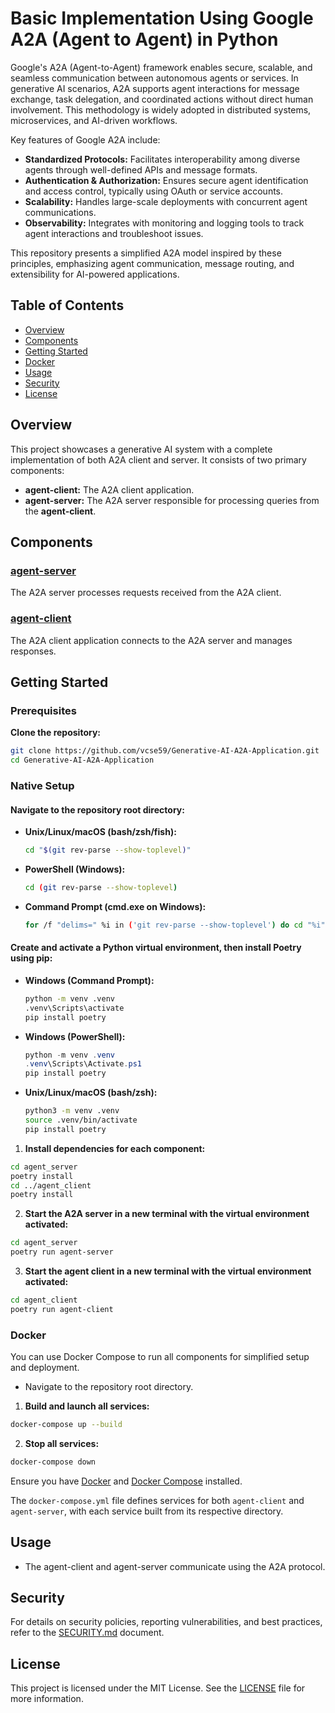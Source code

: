 # Basic Implementation Using Google A2A (Agent to Agent) in Python

Google's A2A (Agent-to-Agent) framework enables secure, scalable, and seamless communication between autonomous agents or services. In generative AI scenarios, A2A supports agent interactions for message exchange, task delegation, and coordinated actions without direct human involvement. This methodology is widely adopted in distributed systems, microservices, and AI-driven workflows.

Key features of Google A2A include:
- **Standardized Protocols:** Facilitates interoperability among diverse agents through well-defined APIs and message formats.
- **Authentication & Authorization:** Ensures secure agent identification and access control, typically using OAuth or service accounts.
- **Scalability:** Handles large-scale deployments with concurrent agent communications.
- **Observability:** Integrates with monitoring and logging tools to track agent interactions and troubleshoot issues.

This repository presents a simplified A2A model inspired by these principles, emphasizing agent communication, message routing, and extensibility for AI-powered applications.

## Table of Contents

- [Overview](#overview)
- [Components](#components)
- [Getting Started](#getting-started)
- [Docker](#docker)
- [Usage](#usage)
- [Security](#security)
- [License](#license)

## Overview

This project showcases a generative AI system with a complete implementation of both A2A client and server. It consists of two primary components:

- **agent-client:** The A2A client application.
- **agent-server:** The A2A server responsible for processing queries from the **agent-client**.

## Components

### [agent-server](agent_server)

The A2A server processes requests received from the A2A client.

### [agent-client](agent_client)

The A2A client application connects to the A2A server and manages responses.

## Getting Started

### Prerequisites

**Clone the repository:**

```bash
git clone https://github.com/vcse59/Generative-AI-A2A-Application.git
cd Generative-AI-A2A-Application
```

### Native Setup

#### Navigate to the repository root directory:

- **Unix/Linux/macOS (bash/zsh/fish):**
  ```bash
  cd "$(git rev-parse --show-toplevel)"
  ```

- **PowerShell (Windows):**
  ```bash
  cd (git rev-parse --show-toplevel)
  ```

- **Command Prompt (cmd.exe on Windows):**
  ```bash
  for /f "delims=" %i in ('git rev-parse --show-toplevel') do cd "%i"
  ```

#### Create and activate a Python virtual environment, then install Poetry using pip:

- **Windows (Command Prompt):**
  ```bash
  python -m venv .venv
  .venv\Scripts\activate
  pip install poetry
  ```

- **Windows (PowerShell):**
  ```powershell
  python -m venv .venv
  .venv\Scripts\Activate.ps1
  pip install poetry
  ```

- **Unix/Linux/macOS (bash/zsh):**
  ```bash
  python3 -m venv .venv
  source .venv/bin/activate
  pip install poetry
  ```

1. **Install dependencies for each component:**
  ```bash
  cd agent_server
  poetry install
  cd ../agent_client
  poetry install
  ```

2. **Start the A2A server in a new terminal with the virtual environment activated:**
  ```bash
  cd agent_server
  poetry run agent-server
  ```

3. **Start the agent client in a new terminal with the virtual environment activated:**
  ```bash
  cd agent_client
  poetry run agent-client
  ```

### Docker

You can use Docker Compose to run all components for simplified setup and deployment.

- Navigate to the repository root directory.

1. **Build and launch all services:**
  ```bash
  docker-compose up --build
  ```

2. **Stop all services:**
  ```bash
  docker-compose down
  ```

Ensure you have [Docker](https://docs.docker.com/get-docker/) and [Docker Compose](https://docs.docker.com/compose/install/) installed.

The `docker-compose.yml` file defines services for both `agent-client` and `agent-server`, with each service built from its respective directory.

## Usage

- The agent-client and agent-server communicate using the A2A protocol.

## Security

For details on security policies, reporting vulnerabilities, and best practices, refer to the [SECURITY.md](./SECURITY.md) document.

## License

This project is licensed under the MIT License. See the [LICENSE](./LICENSE) file for more information.
